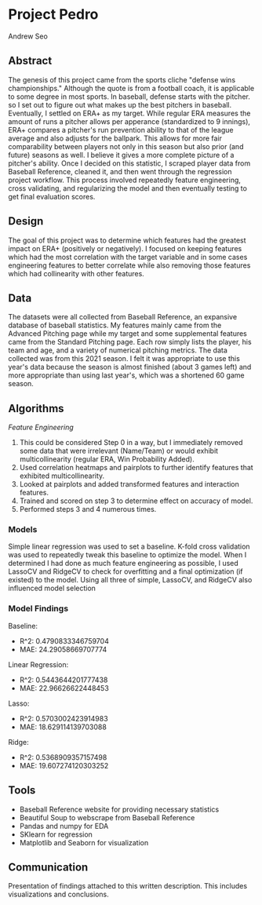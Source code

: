 # Project Pedro
Andrew Seo

## Abstract
The genesis of this project came from the sports cliche "defense wins championships." Although the quote is from a football coach, it is applicable to some degree in most sports. In baseball, defense starts with the pitcher. so I set out to figure out what makes up the best pitchers in baseball. Eventually, I settled on ERA+ as my target. While regular ERA measures the amount of runs a pitcher allows per apperance (standardized to 9 innings), ERA+ compares a pitcher's run prevention ability to that of the league average and also adjusts for the ballpark. This allows for more fair comparability between players not only in this season but also prior (and future) seasons as well. I believe it gives a more complete picture of a pitcher's ability. Once I decided on this statistic, I scraped player data from Baseball Reference, cleaned it, and then went through the regression project workflow. This process involved repeatedly feature engineering, cross validating, and regularizing the model and then eventually testing to get final evaluation scores.   

## Design
The goal of this project was to determine which features had the greatest impact on ERA+ (positively or negatively). 
I focused on keeping features which had the most correlation with the target variable and in some cases engineering features to better correlate while also removing those features which had collinearity with other features. 

## Data
The datasets were all collected from Baseball Reference, an expansive database of baseball statistics. My features mainly came from the Advanced Pitching page while my target and some supplemental features came from the Standard Pitching page. Each row simply lists the player, his team and age, and a variety of numerical pitching metrics. The data collected was from this 2021 season. I felt it was appropriate to use this year's data because the season is almost finished (about 3 games left) and more appropriate than using last year's, which was a shortened 60 game season. 

## Algorithms

_Feature Engineering_
1. This could be considered Step 0 in a way, but I immediately removed some data that were irrelevant (Name/Team) or would exhibit multicollinearity (regular ERA, Win Probability Added).
2. Used correlation heatmaps and pairplots to further identify features that exhibited multicollinearity. 
3. Looked at pairplots and added transformed features and interaction features. 
4. Trained and scored on step 3 to determine effect on accuracy of model.
5. Performed steps 3 and 4 numerous times. 

### Models

Simple linear regression was used to set a baseline. K-fold cross validation was used to repeatedly tweak this baseline to optimize the model. When I determined I had done as much feature engineering as possible, I used LassoCV and RidgeCV to check for overfitting and a final optimization (if existed) to the model. Using all three of simple, LassoCV, and RidgeCV also influenced model selection

### Model Findings 

Baseline: 
- R^2: 0.4790833346759704
- MAE: 24.29058669707774

Linear Regression:
- R^2: 0.5443644201777438
- MAE: 22.96626622448453

Lasso:
- R^2: 0.5703002423914983
- MAE: 18.629114139703088

Ridge: 
- R^2: 0.5368909357157498
- MAE: 19.607274120303252

## Tools
- Baseball Reference website for providing necessary statistics
- Beautiful Soup to webscrape from Baseball Reference
- Pandas and numpy for EDA
- SKlearn for regression
- Matplotlib and Seaborn for visualization

## Communication

Presentation of findings attached to this written description. This includes visualizations and conclusions. 
